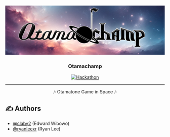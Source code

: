 <p align="center">
  <a href="" rel="noopener">
 <img src="banner.png" alt="otamachamp logo"></a>
</p>

<h3 align="center">Otamachamp</h3>

<div align="center">

[![Hackathon](https://img.shields.io/badge/hackathon-Hack@Brown-brown.svg)](https://2024.hackatbrown.org/)

</div>

---

<p align="center">
    🎶 Otamatone Game in Space 🎶
    <br> 
</p>

## ✍️ Authors <a name = "authors"></a>

- [@claby2](https://github.com/claby2) (Edward Wibowo)
- [@ryanleexr](https://github.com/ryanleexr) (Ryan Lee)
